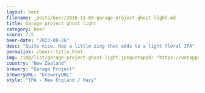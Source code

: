 ```yaml
---
layout: beer
filename: _posts/beer/2016-11-09-garage-project-ghost-light.md
title: Garage project ghost light
category: beer
score: 7.5
beer-date: "2023-08-26"
desc: "Quite nice. Has a little zing that adds to a light floral IPA"
permalink: /beer/:title.html
img: /img/list/garage-project-ghost-light.jpeguntappd: "https://untappd.com/b/garage-project-ghost-light/3934032"
country: "New Zealand"
brewery: "Garage Project"
breweryURL: "breweryURL"
style: "IPA - New England / Hazy"
---
```

